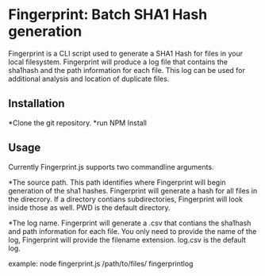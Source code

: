 Fingerprint: Batch SHA1 Hash generation
======================================

Fingerprint is a CLI script used to generate a SHA1 Hash for files in your local filesystem. Fingerprint will produce a log file that contains the sha1hash and the path information for each file. This log can be used for additional analysis and location of duplicate files.

Installation
------------

*Clone the git repository.
*run NPM Install

Usage
-----

Currently Fingerprint.js supports two commandline arguments.

*The source path. This path identifies where Fingerprint will begin generation of the sha1 hashes. Fingerprint will generate a hash for all files in the direcrory. If a directory contians subdirectories, Fingerprint will look inside those as well. PWD is the default directory.

*The log name. Fingerprint will generate a .csv that contians the sha1hash and path information for each file. You only need to provide the name of the log, Fingerprint will provide the filename extension. log.csv is the default log.

example: node fingerprint.js /path/to/files/ fingerprintlog

